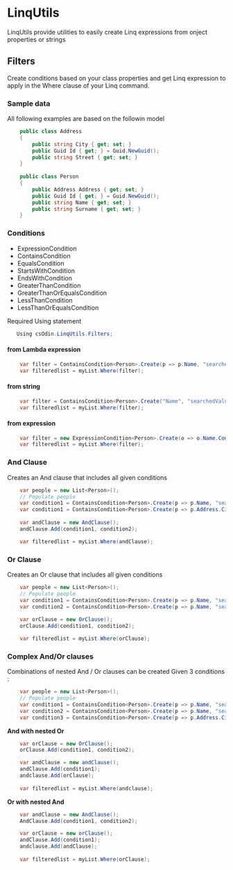
# LinqUtils
LinqUtils provide utilities to easily create Linq expressions from onject properties or strings

## Filters
Create conditions based on your class properties and get Linq expression to apply in the Where clause of your Linq command.

### Sample data
All following examples are based on the followin model
``` csharp
    public class Address
    {
        public string City { get; set; }
        public Guid Id { get; } = Guid.NewGuid();
        public string Street { get; set; }
    }
    
    public class Person
    {
        public Address Address { get; set; }
        public Guid Id { get; } = Guid.NewGuid();
        public string Name { get; set; }
        public string Surname { get; set; }
    }
```

### Conditions
 - ExpressionCondition
 - ContainsCondition
 - EqualsCondition
 - StartsWithCondition
 - EndsWithCondition
 - GreaterThanCondition
 - GreaterThanOrEqualsCondition
 - LessThanCondition
 - LessThanOrEqualsCondition

 Required  Using statement
 ``` csharp
	Using csOdin.LinqUtils.Filters;
```

#### from Lambda expression
``` csharp
	var filter = ContainsCondition<Person>.Create(p => p.Name, "searchedValue");
	var filteredlist = myList.Where(filter);
```
#### from string
``` csharp
	var filter = ContainsCondition<Person>.Create("Name", "searchedValue");
	var filteredlist = myList.Where(filter);
```
#### from expression
``` csharp
	var filter = new ExpressionCondition<Person>.Create(o => o.Name.Contains("searchedValue"));
	var filteredlist = myList.Where(filter);
```
### And Clause	
Creates an And clause that includes all given conditions
``` csharp
	var people = new List<Person>();
	// Populate people
	var condition1 = ContainsCondition<Person>.Create(p => p.Name, "searchedValue1");
	var condition1 = ContainsCondition<Person>.Create(p => p.Address.City, "searchedValue2");
	
	var andClause = new AndClause();
	andClause.Add(condition1, condition2);

	var filteredlist = myList.Where(andClause);
```
### Or Clause	
Creates an Or clause that includes all given conditions
``` csharp
	var people = new List<Person>();
	// Populate people
	var condition1 = ContainsCondition<Person>.Create(p => p.Name, "searchedValue1");
	var condition2 = ContainsCondition<Person>.Create(p => p.Name, "searchedValue2");
	
	var orClause = new OrClause();
	orClause.Add(condition1, condition2);

	var filteredlist = myList.Where(orClause);
```	
### Complex And/Or clauses
Combinations of nested And / Or clauses can be created
Given 3 conditions :
``` csharp
	var people = new List<Person>();
	// Populate people
	var condition1 = ContainsCondition<Person>.Create(p => p.Name, "searchedValue1");
	var condition2 = ContainsCondition<Person>.Create(p => p.Name, "searchedValue2");
	var condition3 = ContainsCondition<Person>.Create(p => p.Address.City, "searchedValue3");
```	
**And with nested Or**
```csharp
	var orClause = new OrClause();
	orClause.Add(condition1, condition2);

	var andClause = new andClause();
	andClause.Add(condition1);
	andclause.Add(orClause);
	
	var filteredlist = myList.Where(andclause);
```
**Or with nested And**
```csharp
	var andClause = new AndClause();
	AndClause.Add(condition1, condition2);

	var orClause = new orClause();
	andClause.Add(condition1);
	andclause.Add(andClause);
	
	var filteredlist = myList.Where(orClause);
```
